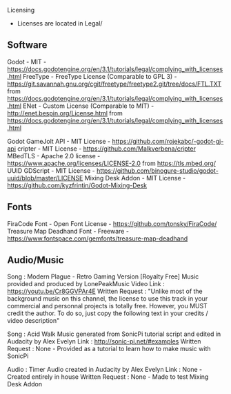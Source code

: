 Licensing

* Licenses are located in Legal/

Software
---------
Godot - MIT - https://docs.godotengine.org/en/3.1/tutorials/legal/complying_with_licenses.html
FreeType - FreeType License (Comparable to GPL 3) - https://git.savannah.gnu.org/cgit/freetype/freetype2.git/tree/docs/FTL.TXT from https://docs.godotengine.org/en/3.1/tutorials/legal/complying_with_licenses.html
ENet - Custom License (Comparable to MIT) - http://enet.bespin.org/License.html from https://docs.godotengine.org/en/3.1/tutorials/legal/complying_with_licenses.html

Godot GameJolt API - MIT License - https://github.com/rojekabc/-godot-gj-api
cripter - MIT License - https://github.com/Malkverbena/cripter
MBedTLS - Apache 2.0 license - https://www.apache.org/licenses/LICENSE-2.0 from https://tls.mbed.org/
UUID GDScript - MIT License - https://github.com/binogure-studio/godot-uuid/blob/master/LICENSE
Mixing Desk Addon - MIT License - https://github.com/kyzfrintin/Godot-Mixing-Desk

Fonts
---------
FiraCode Font - Open Font License - https://github.com/tonsky/FiraCode/
Treasure Map Deadhand Font - Freeware - https://www.fontspace.com/gemfonts/treasure-map-deadhand

Audio/Music
---------
Song : Modern Plague - Retro Gaming Version [Royalty Free]
Music provided and produced by LonePeakMusic 
Video Link : https://youtu.be/Cr8GGVPAr4E
Written Request : "Unlike most of the background music on this channel, the license to use this track in your commercial and personnal projects is totally free. However, you MUST credit the author. To do so, just copy the following text in your credits / video description"

Song : Acid Walk
Music generated from SonicPi tutorial script and edited in Audacity by Alex Evelyn
Link : http://sonic-pi.net/#examples
Written Request : None - Provided as a tutorial to learn how to make music with SonicPi

Audio : Timer
Audio created in Audacity by Alex Evelyn
Link : None - Created entirely in house
Written Request : None - Made to test Mixing Desk Addon